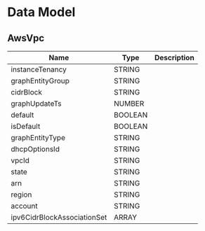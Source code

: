 # Data Model
## AwsVpc
| Name | Type | Description |
|------|------|------|
|  instanceTenancy | STRING |  |
|  graphEntityGroup | STRING |  |
|  cidrBlock | STRING |  |
|  graphUpdateTs | NUMBER |  |
|  default | BOOLEAN |  |
|  isDefault | BOOLEAN |  |
|  graphEntityType | STRING |  |
|  dhcpOptionsId | STRING |  |
|  vpcId | STRING |  |
|  state | STRING |  |
|  arn | STRING |  |
|  region | STRING |  |
|  account | STRING |  |
|  ipv6CidrBlockAssociationSet | ARRAY |  |
